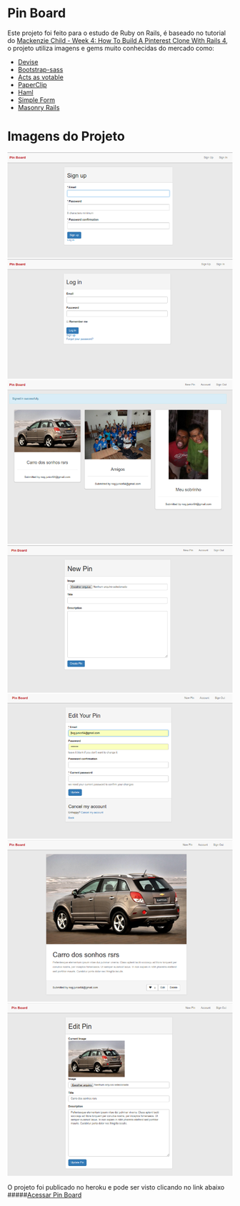 # Pin Board

Este projeto foi feito para o estudo de Ruby on Rails, é baseado no tutorial do [Mackenzie Child - Week 4: How To Build A Pinterest Clone With Rails 4](http://mackenziechild.me/12-in-12/4/), o projeto utiliza imagens e gems muito conhecidas do mercado como:

* [Devise](https://github.com/plataformatec/devise)
* [Bootstrap-sass](https://github.com/twbs/bootstrap-sass)
* [Acts as votable](https://github.com/cloudbsd/acts_as_votable)
* [PaperClip](https://github.com/thoughtbot/paperclip)
* [Haml](http://haml.info/)
* [Simple Form](https://github.com/plataformatec/simple_form)
* [Masonry Rails](https://github.com/kristianmandrup/masonry-rails)

# Imagens do Projeto

![Tela de Cadastro](https://github.com/acnjr2010/pin_board/blob/master/app/assets/images/001.png)
![Tela de Login](https://github.com/acnjr2010/pin_board/blob/master/app/assets/images/002.png)
![Tela depois de Logado](https://github.com/acnjr2010/pin_board/blob/master/app/assets/images/003.png)
![Tela New Pin](https://github.com/acnjr2010/pin_board/blob/master/app/assets/images/004.png)
![Editar Conta](https://github.com/acnjr2010/pin_board/blob/master/app/assets/images/005.png)
![Ver Pin](https://github.com/acnjr2010/pin_board/blob/master/app/assets/images/006.png)
![Editar Pin](https://github.com/acnjr2010/pin_board/blob/master/app/assets/images/007.png)

O projeto foi publicado no heroku e pode ser visto clicando no link abaixo
#####[Acessar Pin Board](https://enigmatic-eyrie-85781.herokuapp.com/)
